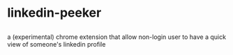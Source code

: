 # linkedin-peeker

##

a (experimental) chrome extension that allow non-login user to have a quick view of someone's linkedin profile
